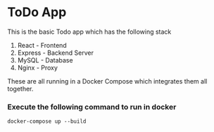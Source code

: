 # ToDo App

This is the basic Todo app which has the following stack

1. React - Frontend
2. Express - Backend Server
3. MySQL - Database
4. Nginx - Proxy

These are all running in a Docker Compose which integrates them all together.

### Execute the following command to run in docker

`docker-compose up --build`
